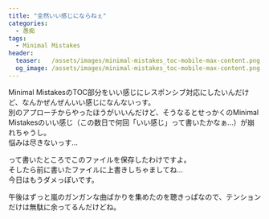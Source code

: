 ```yaml
---
title: "全然いい感じにならねぇ"
categories:
  - 愚痴
tags:
  - Minimal Mistakes
header:
  teaser:   /assets/images/minimal-mistakes_toc-mobile-max-content.png
  og_image: /assets/images/minimal-mistakes_toc-mobile-max-content.png
---
```

Minimal MistakesのTOC部分をいい感じにレスポンシブ対応にしたいんだけど、なんかぜんぜんいい感じになんないっす。  
別のアプローチからやったほうがいいんだけど、そうなるとせっかくのMinimal Mistakesのいい感じ（この数日で何回「いい感じ」って書いたかなぁ…）が崩れちゃうし。  
悩みは尽きないっす…

って書いたところでこのファイルを保存したわけですよ。  
そしたら前に書いたファイルに上書きしちゃましてね…  
今日はもうダメっぽいです。

午後はずっと嵐のガンガンな曲ばかりを集めたのを聴きっぱなので、テンションだけは無駄に余ってるんだけどね。